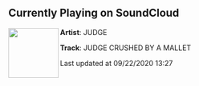 ## Currently Playing on SoundCloud

[<img align="left" width="100" src="https://i1.sndcdn.com/artworks-000594812481-8cawyo-t50x50.jpg">](https://soundcloud.com/judgebeats/judge-crushed-by-a-mallet)

**Artist**: JUDGE 

**Track**: JUDGE CRUSHED BY A MALLET

Last updated at 09/22/2020 13:27
